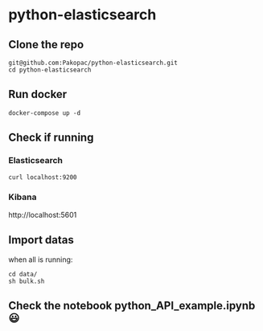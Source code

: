 # python-elasticsearch

## Clone the repo
```
git@github.com:Pakopac/python-elasticsearch.git
cd python-elasticsearch
```

## Run docker
```
docker-compose up -d
```

## Check if running

### Elasticsearch
```
curl localhost:9200
```

### Kibana
http://localhost:5601

## Import datas
when all is running:
```
cd data/
sh bulk.sh
```

## Check the notebook python_API_example.ipynb :smiley: